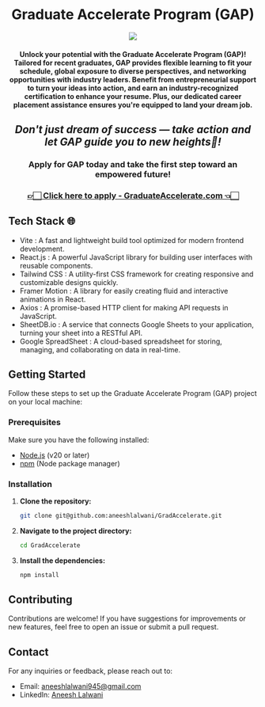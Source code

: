 <h1 align="center">Graduate Accelerate Program (GAP)</h1>

<p align="center">
<a href="https://github.com/aneeshlalwani/GradAccelerate/readme-typing-svg"><img src="https://readme-typing-svg.herokuapp.com?lines=Elevate%20Your%20Future%20☀️;Unlock%20Your%20Potential%20💪🏻;GAP%20is%20Your%20Pathway%20to%20Success%20🛣️&center=true&width=500&height=40"></a>
</p>
<div align="center">
<h4>
Unlock your potential with the Graduate Accelerate Program (GAP)! Tailored for recent graduates, GAP provides <strong>flexible learning</strong> to fit your schedule, <strong>global exposure</strong> to diverse perspectives, and <strong>networking opportunities with industry leaders</strong>.
Benefit from entrepreneurial support to turn your ideas into action, and earn an <strong>industry-recognized certification</strong> to enhance your resume. Plus, our dedicated career placement assistance ensures you're equipped to land your dream job.
</h4>
<h2><strong><i>Don't just dream of success — take action and let GAP guide you to new heights🚀!</i></strong></h2>
<h3>Apply for GAP today and take the first step toward an empowered future!</h3>
<h3><a  href="https://gradaccelerate.com/" target="_blank">👉🏻 Click here to apply - GraduateAccelerate.com 👈🏻</a></h3>
</div>

## Tech Stack 🌐
- Vite : A fast and lightweight build tool optimized for modern frontend development.
- React.js : A powerful JavaScript library for building user interfaces with reusable components.
- Tailwind CSS : A utility-first CSS framework for creating responsive and customizable designs quickly.
- Framer Motion :  A library for easily creating fluid and interactive animations in React.
- Axios :  A promise-based HTTP client for making API requests in JavaScript.
- SheetDB.io : A service that connects Google Sheets to your application, turning your sheet into a RESTful API.
- Google SpreadSheet : A cloud-based spreadsheet for storing, managing, and collaborating on data in real-time.

## Getting Started
Follow these steps to set up the Graduate Accelerate Program (GAP) project on your local machine:

### Prerequisites

Make sure you have the following installed:
- [Node.js](https://nodejs.org/) (v20 or later)
- [npm](https://www.npmjs.com/) (Node package manager)

### Installation

1. **Clone the repository:**

   ```bash
   git clone git@github.com:aneeshlalwani/GradAccelerate.git
3. **Navigate to the project directory:**   

    ```bash
   cd GradAccelerate
4. **Install the dependencies:**

   ```bash
   npm install

 ## Contributing
 Contributions are welcome! If you have suggestions for improvements or new features, feel free to open an issue or submit a pull request.

## Contact
For any inquiries or feedback, please reach out to:

- Email: aneeshlalwani945@gmail.com
- LinkedIn: <a href="www.linkedin.com/in/aneesh-lalwani">Aneesh Lalwani</a>
